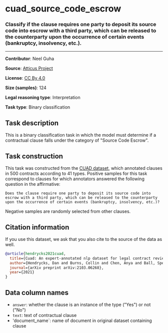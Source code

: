 # cuad_source_code_escrow

### Classify if the clause requires one party to deposit its source code into escrow with a third party, which can be released to the counterparty upon the occurrence of certain events (bankruptcy, insolvency, etc.).
---

**Contributor**: Neel Guha 

**Source**: [Atticus Project](https://www.atticusprojectai.org/cuad>)

**License**: [CC By 4.0](https://creativecommons.org/licenses/by/4.0/)

**Size (samples)**: 124

**Legal reasoning type**: Interpretation

**Task type**: Binary classification

## Task description

This is a binary classification task in which the model must determine if a contractual clause falls under the category of "Source Code Escrow".

## Task construction

This task was constructed from the [CUAD dataset](https://www.atticusprojectai.org/cuad), which annotated clauses in 500 contracts according to 41 types. Positive samples for this task correspond to clauses for which annotators answered the following question in the affirmative:

```text
Does the clause require one party to deposit its source code into escrow with a third party, which can be released to the counterparty upon the occurrence of certain events (bankruptcy, insolvency, etc.)?
```

Negative samples are randomly selected from other clauses.

## Citation information
If you use this dataset, we ask that you also cite to the source of the data as well.

```bib
@article{hendrycks2021cuad,
  title={Cuad: An expert-annotated nlp dataset for legal contract review},
  author={Hendrycks, Dan and Burns, Collin and Chen, Anya and Ball, Spencer},
  journal={arXiv preprint arXiv:2103.06268},
  year={2021}
}
```

## Data column names

- `answer`: whether the clause is an instance of the type ("Yes") or not ("No")
- `text`: text of contractual clause
- 'document_name`: name of document in original dataset containing clause